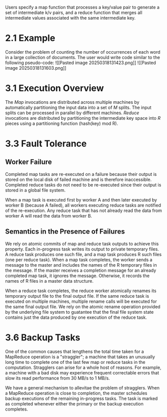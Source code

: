 Users specify a map function that processes a key/value pair to generate a set of intermediate k/v pairs, and a reduce function that merges all intermediate values associated with the same intermediate key.

# 2.1 Example 
Consider the problem of counting the number of occurrences of each word in a large collection of documents. The user would write code similar to the following pseudo-code:
![[Pasted image 20250318131423.png]]
![[Pasted image 20250318131603.png]]
# 3.1 Execution Overview
The _Map_ invocations are distributed across multiple machines by automatically partitioning the input data into a set of _M_ splits. The input splits can be processed in parallel by different machines. _Reduce_ invocations are distributed by partitioning the intermediate key space into _R_ pieces using a partitioning function (hash(key) mod R).

# 3.3 Fault Tolerance
## Worker Failure
Completed map tasks are re-executed on a failure because their output is stored on the local disk of failed machine and is therefore inaccessible. Completed reduce tasks do not need to be re-executed since their output is stored in a global file system.

When a map task is executed first by worker A and then later executed by worker B (because A failed), all workers executing reduce tasks are notified of the re-execution. Any reduce task that has not already read the data from worker A will read the data from worker B.

## Semantics in the Presence of Failures
We rely on atomic commits of map and reduce task outputs to achieve this property. Each in-progress task writes its output to private temporary files. A reduce task produces one such file, and a map task produces R such files (one per reduce task). When a map task completes, the worker sends a message to the master and includes the names of the R temporary files in the message. If the master receives a completion message for an already completed map task, it ignores the message. Otherwise, it records the names of R files in a master data structure.

When a reduce task completes, the reduce worker atomically renames its temporary output file to the final output file. If the same reduce task is executed on multiple machines, multiple rename calls will be executed for the same final output file. We rely on the atomic rename operation provided by the underlying file system to guatantee that the final file system state contains just the data produced by one execution of the reduce task.

# 3.6 Backup Tasks
One of the common causes that lengthens the total time taken for a MapReduce operation is a "straggler"; a machine that takes an unusually long time to complete one of the last few map or reduce tasks in the computation. Stragglers can arise for a whole host of reasons. For example, a machine with a bad disk may experience frequent correctable errors that slow its read performance from 30 MB/s to 1 MB/s.

We have a general mechanism to allevitae the problem of stragglers. When a MapReduce operation is close to completion, the master schedules backup executions of the remaining in-progress tasks. The task is marked as completed whenever either the primary or the backup execution completes.